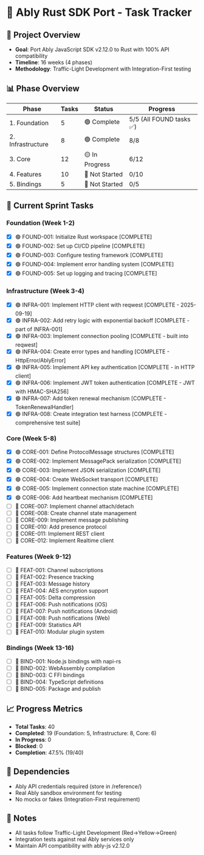 # 🦀 Ably Rust SDK Port - Task Tracker

## 🎯 Project Overview
- **Goal**: Port Ably JavaScript SDK v2.12.0 to Rust with 100% API compatibility
- **Timeline**: 16 weeks (4 phases)
- **Methodology**: Traffic-Light Development with Integration-First testing

## 📊 Phase Overview

| Phase | Tasks | Status | Progress |
|-------|-------|--------|----------|
| 1. Foundation | 5 | 🟢 Complete | 5/5 (All FOUND tasks ✅) |
| 2. Infrastructure | 8 | 🟢 Complete | 8/8 |
| 3. Core | 12 | 🟡 In Progress | 6/12 |
| 4. Features | 10 | 🔴 Not Started | 0/10 |
| 5. Bindings | 5 | 🔴 Not Started | 0/5 |

## 🚦 Current Sprint Tasks

### Foundation (Week 1-2)  
- [x] 🟢 FOUND-001: Initialize Rust workspace [COMPLETE]
- [x] 🟢 FOUND-002: Set up CI/CD pipeline [COMPLETE]
- [x] 🟢 FOUND-003: Configure testing framework [COMPLETE]  
- [x] 🟢 FOUND-004: Implement error handling system [COMPLETE]
- [x] 🟢 FOUND-005: Set up logging and tracing [COMPLETE]

### Infrastructure (Week 3-4)
- [x] 🟢 INFRA-001: Implement HTTP client with reqwest [COMPLETE - 2025-09-19]
- [x] 🟢 INFRA-002: Add retry logic with exponential backoff [COMPLETE - part of INFRA-001]
- [x] 🟢 INFRA-003: Implement connection pooling [COMPLETE - built into reqwest]
- [x] 🟢 INFRA-004: Create error types and handling [COMPLETE - HttpError/AblyError]
- [x] 🟢 INFRA-005: Implement API key authentication [COMPLETE - in HTTP client]
- [x] 🟢 INFRA-006: Implement JWT token authentication [COMPLETE - JWT with HMAC-SHA256]
- [x] 🟢 INFRA-007: Add token renewal mechanism [COMPLETE - TokenRenewalHandler]
- [x] 🟢 INFRA-008: Create integration test harness [COMPLETE - comprehensive test suite]

### Core (Week 5-8)
- [x] 🟢 CORE-001: Define ProtocolMessage structures [COMPLETE]
- [x] 🟢 CORE-002: Implement MessagePack serialization [COMPLETE]
- [x] 🟢 CORE-003: Implement JSON serialization [COMPLETE]
- [x] 🟢 CORE-004: Create WebSocket transport [COMPLETE]
- [x] 🟢 CORE-005: Implement connection state machine [COMPLETE]
- [x] 🟢 CORE-006: Add heartbeat mechanism [COMPLETE]
- [ ] 🔴 CORE-007: Implement channel attach/detach
- [ ] 🔴 CORE-008: Create channel state management
- [ ] 🔴 CORE-009: Implement message publishing
- [ ] 🔴 CORE-010: Add presence protocol
- [ ] 🔴 CORE-011: Implement REST client
- [ ] 🔴 CORE-012: Implement Realtime client

### Features (Week 9-12)
- [ ] 🔴 FEAT-001: Channel subscriptions
- [ ] 🔴 FEAT-002: Presence tracking
- [ ] 🔴 FEAT-003: Message history
- [ ] 🔴 FEAT-004: AES encryption support
- [ ] 🔴 FEAT-005: Delta compression
- [ ] 🔴 FEAT-006: Push notifications (iOS)
- [ ] 🔴 FEAT-007: Push notifications (Android)
- [ ] 🔴 FEAT-008: Push notifications (Web)
- [ ] 🔴 FEAT-009: Statistics API
- [ ] 🔴 FEAT-010: Modular plugin system

### Bindings (Week 13-16)
- [ ] 🔴 BIND-001: Node.js bindings with napi-rs
- [ ] 🔴 BIND-002: WebAssembly compilation
- [ ] 🔴 BIND-003: C FFI bindings
- [ ] 🔴 BIND-004: TypeScript definitions
- [ ] 🔴 BIND-005: Package and publish

## 📈 Progress Metrics
- **Total Tasks**: 40
- **Completed**: 19 (Foundation: 5, Infrastructure: 8, Core: 6)
- **In Progress**: 0
- **Blocked**: 0
- **Completion**: 47.5% (19/40)

## 🔗 Dependencies
- Ably API credentials required (store in /reference/)
- Real Ably sandbox environment for testing
- No mocks or fakes (Integration-First requirement)

## 📝 Notes
- All tasks follow Traffic-Light Development (Red→Yellow→Green)
- Integration tests against real Ably services only
- Maintain API compatibility with ably-js v2.12.0